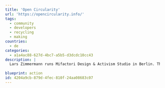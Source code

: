 ```yaml
---
title: 'Open Circularity'
url: 'https://opencircularity.info/'
tags:
  - community
  - developers
  - recycling
  - making
countries:
  - de
categories:
  - a1a4ac88-627d-4bc7-a5b5-d3dcdc10cc43
description: |
  Lars Zimmermann runs Mifactori Design & Activism Studio in Berlin. This website is where he shares content & thoughts on Open Source Circularity. General idea is - open source all products, allowing them to be repaired or repurposed if they break rather than ending up in landfill.
  
blueprint: action
id: 4204a9cb-879d-4fec-810f-24aa08683c07
---
```

